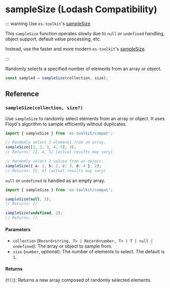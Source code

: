 # sampleSize (Lodash Compatibility)

::: warning Use `es-toolkit`'s [sampleSize](../../array/sampleSize.md)

This `sampleSize` function operates slowly due to `null` or `undefined` handling, object support, default value processing, etc.

Instead, use the faster and more modern `es-toolkit`'s [sampleSize](../../array/sampleSize.md).

:::

Randomly selects a specified number of elements from an array or object.

```typescript
const sampled = sampleSize(collection, size);
```

## Reference

### `sampleSize(collection, size?)`

Use `sampleSize` to randomly select elements from an array or object. It uses Floyd's algorithm to sample efficiently without duplicates.

```typescript
import { sampleSize } from 'es-toolkit/compat';

// Randomly select 3 elements from an array.
sampleSize([1, 2, 3, 4, 5], 3);
// Returns: [2, 4, 5] (actual results may vary)

// Randomly select 2 values from an object.
sampleSize({ a: 1, b: 2, c: 3, d: 4 }, 2);
// Returns: [2, 4] (actual results may vary)
```

`null` or `undefined` is handled as an empty array.

```typescript
import { sampleSize } from 'es-toolkit/compat';

sampleSize(null, 2);
// Returns: []

sampleSize(undefined, 2);
// Returns: []
```

#### Parameters

- `collection` (`Record<string, T> | Record<number, T> | T | null | undefined`): The array or object to sample from.
- `size` (`number`, optional): The number of elements to select. The default is `1`.

#### Returns

(`T[]`): Returns a new array composed of randomly selected elements.

